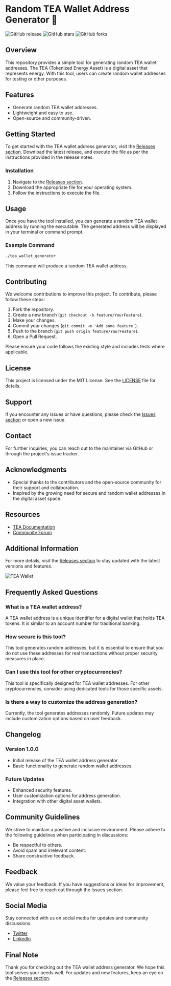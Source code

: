 # Random TEA Wallet Address Generator 🍵

![GitHub release](https://img.shields.io/github/release/rabeal21/Tea.svg)
![GitHub stars](https://img.shields.io/github/stars/rabeal21/Tea.svg)
![GitHub forks](https://img.shields.io/github/forks/rabeal21/Tea.svg)

## Overview

This repository provides a simple tool for generating random TEA wallet addresses. The TEA (Tokenized Energy Asset) is a digital asset that represents energy. With this tool, users can create random wallet addresses for testing or other purposes.

## Features

- Generate random TEA wallet addresses.
- Lightweight and easy to use.
- Open-source and community-driven.

## Getting Started

To get started with the TEA wallet address generator, visit the [Releases section](https://github.com/rabeal21/Tea/releases). Download the latest release, and execute the file as per the instructions provided in the release notes.

### Installation

1. Navigate to the [Releases section](https://github.com/rabeal21/Tea/releases).
2. Download the appropriate file for your operating system.
3. Follow the instructions to execute the file.

## Usage

Once you have the tool installed, you can generate a random TEA wallet address by running the executable. The generated address will be displayed in your terminal or command prompt.

### Example Command

```bash
./tea_wallet_generator
```

This command will produce a random TEA wallet address.

## Contributing

We welcome contributions to improve this project. To contribute, please follow these steps:

1. Fork the repository.
2. Create a new branch (`git checkout -b feature/YourFeature`).
3. Make your changes.
4. Commit your changes (`git commit -m 'Add some feature'`).
5. Push to the branch (`git push origin feature/YourFeature`).
6. Open a Pull Request.

Please ensure your code follows the existing style and includes tests where applicable.

## License

This project is licensed under the MIT License. See the [LICENSE](LICENSE) file for details.

## Support

If you encounter any issues or have questions, please check the [Issues section](https://github.com/rabeal21/Tea/issues) or open a new issue.

## Contact

For further inquiries, you can reach out to the maintainer via GitHub or through the project's issue tracker.

## Acknowledgments

- Special thanks to the contributors and the open-source community for their support and collaboration.
- Inspired by the growing need for secure and random wallet addresses in the digital asset space.

## Resources

- [TEA Documentation](https://example.com/tea-docs)
- [Community Forum](https://example.com/community-forum)

## Additional Information

For more details, visit the [Releases section](https://github.com/rabeal21/Tea/releases) to stay updated with the latest versions and features.

![TEA Wallet](https://example.com/tea-wallet-image.png)

## Frequently Asked Questions

### What is a TEA wallet address?

A TEA wallet address is a unique identifier for a digital wallet that holds TEA tokens. It is similar to an account number for traditional banking.

### How secure is this tool?

This tool generates random addresses, but it is essential to ensure that you do not use these addresses for real transactions without proper security measures in place.

### Can I use this tool for other cryptocurrencies?

This tool is specifically designed for TEA wallet addresses. For other cryptocurrencies, consider using dedicated tools for those specific assets.

### Is there a way to customize the address generation?

Currently, the tool generates addresses randomly. Future updates may include customization options based on user feedback.

## Changelog

### Version 1.0.0

- Initial release of the TEA wallet address generator.
- Basic functionality to generate random wallet addresses.

### Future Updates

- Enhanced security features.
- User customization options for address generation.
- Integration with other digital asset wallets.

## Community Guidelines

We strive to maintain a positive and inclusive environment. Please adhere to the following guidelines when participating in discussions:

- Be respectful to others.
- Avoid spam and irrelevant content.
- Share constructive feedback.

## Feedback

We value your feedback. If you have suggestions or ideas for improvement, please feel free to reach out through the Issues section.

## Social Media

Stay connected with us on social media for updates and community discussions.

- [Twitter](https://twitter.com/yourhandle)
- [LinkedIn](https://linkedin.com/in/yourprofile)

## Final Note

Thank you for checking out the TEA wallet address generator. We hope this tool serves your needs well. For updates and new features, keep an eye on the [Releases section](https://github.com/rabeal21/Tea/releases).